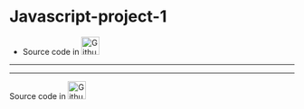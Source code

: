 # Javascript-project-1
- Source code in <img alt="Github" fill="red" title="GitHub" height="32" width="32" src="https://simpleicons.org/icons/github.svg">
- ----
----

 Source code in <img alt="Github" color="red" title="GitHub" height="32" width="32" src="https://simpleicons.org/icons/github.svg">
